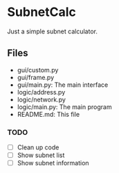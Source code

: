 # SubnetCalc
Just a simple subnet calculator.

## Files
- gui/custom.py
- gui/frame.py
- gui/main.py: The main interface
- logic/address.py
- logic/network.py
- logic/main.py: The main program
- README.md: This file

### TODO
- [ ] Clean up code
- [ ] Show subnet list
- [ ] Show subnet information

